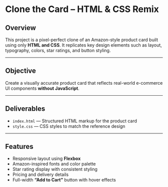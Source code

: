 # Clone the Card – HTML & CSS Remix

## Overview
This project is a pixel-perfect clone of an Amazon-style product card built using only **HTML and CSS**. It replicates key design elements such as layout, typography, colors, star ratings, and button styling.

---

## Objective
Create a visually accurate product card that reflects real-world e-commerce UI components **without JavaScript**.

---

## Deliverables
- `index.html` — Structured HTML markup for the product card  
- `style.css` — CSS styles to match the reference design

---

## Features
- Responsive layout using **Flexbox**  
- Amazon-inspired fonts and color palette  
- Star rating display with consistent styling  
- Pricing and delivery details  
- Full-width **“Add to Cart”** button with hover effects
